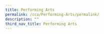 ```yaml
---
title: Performing Arts
permalink: /cca/Performing-Arts/permalink/
description: ""
third_nav_title: Performing Arts
---
```

